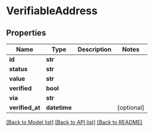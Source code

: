 # VerifiableAddress

## Properties
Name | Type | Description | Notes
------------ | ------------- | ------------- | -------------
**id** | **str** |  | 
**status** | **str** |  | 
**value** | **str** |  | 
**verified** | **bool** |  | 
**via** | **str** |  | 
**verified_at** | **datetime** |  | [optional] 

[[Back to Model list]](../README.md#documentation-for-models) [[Back to API list]](../README.md#documentation-for-api-endpoints) [[Back to README]](../README.md)


